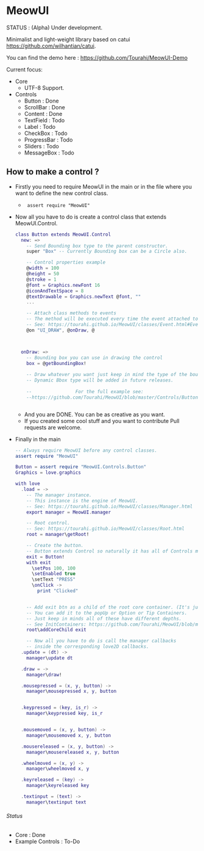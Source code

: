 # MeowUI

STATUS : (Alpha) Under development.

Minimalist and light-weight library based on catui https://github.com/wilhantian/catui.

You can find the demo here : https://github.com/Tourahi/MeowUI-Demo

Current focus: 
  - Core 
    - UTF-8 Support.
  - Controls
    - Button : Done
    - ScrollBar : Done
    - Content : Done
    - TextField : Todo
    - Label : Todo
    - CheckBox : Todo
    - ProgressBar : Todo
    - Sliders : Todo
    - MessageBox : Todo

## How to make a control ?

* Firstly you need to require MeowUI in the main or in the file where you want to define the new control class.

  * ` assert require "MeowUI"`

* Now all you have to do is create a control class that extends MeowUI.Control.

  ```lua
  class Button extends MeowUI.Control
    new: =>
      -- Send Bounding box type to the parent constructor.
      super "Box" -- Currently Bounding box can be a Circle also.
  
      -- Control properties example
      @width = 100
      @height = 50
      @stroke = 1
      @font = Graphics.newFont 16
      @iconAndTextSpace = 8
      @textDrawable = Graphics.newText @font, ""
      ...
  
      -- Attach class methods to events
      -- The method will be executed every time the event attached to it is fired.
      -- See: https://tourahi.github.io/MeowUI/classes/Event.html#Event\on
      @on "UI_DRAW", @onDraw, @



    onDraw: =>
      -- Bounding box you can use in drawing the control
      box = @getBoundingBox!
    
      -- Draw whatever you want just keep in mind the type of the boundingBox you are using.
      -- Dynamic Bbox type will be added in future releases.
    
      --              	For the full example see:
      --https://github.com/Tourahi/MeowUI/blob/master/Controls/Button.moon



  ```

  * And you are DONE. You can be as creative as you want.
  * If you created some cool stuff and you want to contribute Pull requests are welcome.

* Finally in the main

  ```lua
  -- Always require MeowUI before any control classes.
  assert require "MeowUI"

  Button = assert require "MeowUI.Controls.Button"
  Graphics = love.graphics

  with love
    .load = ->
      -- The manager instance.
      -- This instance is the engine of MeowUI.
      -- See: https://tourahi.github.io/MeowUI/classes/Manager.html
      export manager = MeowUI.manager

      -- Root control.
      -- See: https://tourahi.github.io/MeowUI/classes/Root.html
      root = manager\getRoot!

      -- Create the button.
      -- Button extends Control so naturally it has all of Controls methods + It's own.
      exit = Button!
      with exit
        \setPos 100, 100
        \setEnabled true
        \setText "PRESS"
        \onClick ->
          print "Clicked"


      -- Add exit btn as a child of the root core container. (It's just a Control).
      -- You can add it to the popUp or Option or Tip Containers.
      -- Just keep in minds all of these have different depths.
      -- See InitContainers: https://github.com/Tourahi/MeowUI/blob/master/src/Core/Root.moon
      root\addCoreChild exit

      -- Now all you have to do is call the manager callbacks
      -- inside the corresponding love2D callbacks.
    .update = (dt) ->
      manager\update dt

    .draw = ->
      manager\draw!

    .mousepressed = (x, y, button) ->
      manager\mousepressed x, y, button


    .keypressed = (key, is_r) ->
      manager\keypressed key, is_r


    .mousemoved = (x, y, button) ->
      manager\mousemoved x, y, button

    .mousereleased = (x, y, button) ->
      manager\mousereleased x, y, button

    .wheelmoved = (x, y) ->
      manager\wheelmoved x, y

    .keyreleased = (key) ->
      manager\keyreleased key

    .textinput = (text) ->
      manager\textinput text

  ```



###### Status

* Core : Done
* Example Controls : To-Do

